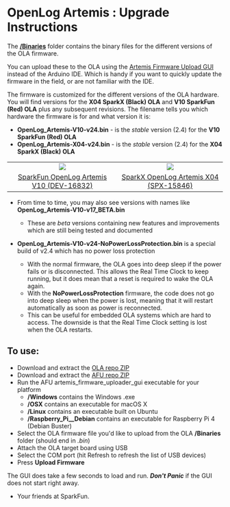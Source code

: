 # OpenLog Artemis : Upgrade Instructions

The [**/Binaries**](./Binaries) folder contains the binary files for the different versions of the OLA firmware.

You can upload these to the OLA using the [Artemis Firmware Upload GUI](https://github.com/sparkfun/Artemis-Firmware-Upload-GUI) instead of the Arduino IDE.
Which is handy if you want to quickly update the firmware in the field, or are not familiar with the IDE.

The firmware is customized for the different versions of the OLA hardware. You will find versions for the **X04 SparkX (Black) OLA** and **V10 SparkFun (Red) OLA** plus any subsequent revisions. The filename tells you which hardware the firmware is for and what version it is:

* **OpenLog_Artemis-V10-v24.bin** - is the _stable_ version (2.4) for the **V10 SparkFun (Red) OLA**
* **OpenLog_Artemis-X04-v24.bin** - is the _stable_ version (2.4) for the **X04 SparkX (Black) OLA**

<table class="table table-hover table-striped table-bordered">
  <tr align="center">
   <td><a href="https://www.sparkfun.com/products/16832"><img src="https://cdn.sparkfun.com//assets/parts/1/5/7/5/3/16832-SparkFun_OpenLog_Artemis-02a.jpg"></a></td>
   <td><a href="https://www.sparkfun.com/products/15846"><img src="https://cdn.sparkfun.com//assets/parts/1/4/4/8/0/15846-OpenLog_Artemis-04.jpg"></a></td>
  </tr>
  <tr align="center">
    <td><a href="https://www.sparkfun.com/products/16832">SparkFun OpenLog Artemis V10 (DEV-16832)</a></td>
    <td><a href="https://www.sparkfun.com/products/15846">SparkX OpenLog Artemis X04 (SPX-15846)</a></td>
  </tr>
</table>

* From time to time, you may also see versions with names like **OpenLog_Artemis-V10-v17_BETA.bin**
  * These are _beta_ versions containing new features and improvements which are still being tested and documented

* **OpenLog_Artemis-V10-v24-NoPowerLossProtection.bin** is a special build of v2.4 which has no power loss protection
  * With the normal firmware, the OLA goes into deep sleep if the power fails or is disconnected. This allows the Real Time Clock to keep running, but it does mean that a reset is required to wake the OLA again.
  * With the **NoPowerLossProtection** firmware, the code does not go into deep sleep when the power is lost, meaning that it will restart automatically as soon as power is reconnected.
  * This can be useful for embedded OLA systems which are hard to access. The downside is that the Real Time Clock setting is lost when the OLA restarts.

## To use:

* Download and extract the [OLA repo ZIP](https://github.com/sparkfun/OpenLog_Artemis/archive/main.zip)
* Download and extract the [AFU repo ZIP](https://github.com/sparkfun/Artemis-Firmware-Upload-GUI/archive/master.zip)
* Run the AFU artemis_firmware_uploader_gui executable for your platform
  * **/Windows** contains the Windows .exe
  * **/OSX** contains an executable for macOS X
  * **/Linux** contains an executable built on Ubuntu
  * **/Raspberry_Pi__Debian** contains an executable for Raspberry Pi 4 (Debian Buster)
* Select the OLA firmware file you'd like to upload from the OLA **/Binaries** folder (should end in *.bin*)
* Attach the OLA target board using USB
* Select the COM port (hit Refresh to refresh the list of USB devices)
* Press **Upload Firmware**

The GUI does take a few seconds to load and run. _**Don't Panic**_ if the GUI does not start right away.

- Your friends at SparkFun.
